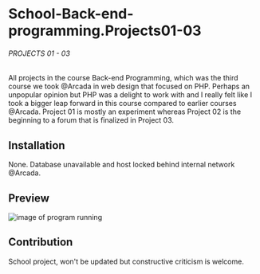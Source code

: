 # School-Back-end-programming.Projects01-03
###### PROJECTS 01 - 03
All projects in the course Back-end Programming, which was the third course we took @Arcada in web design that focused on PHP.
Perhaps an unpopular opinion but PHP was a delight to work with and I really felt like I took a bigger leap forward in this course compared to earlier courses @Arcada.
Project 01 is mostly an experiment whereas Project 02 is the beginning to a forum that is finalized in Project 03.

## Installation
None. Database unavailable and host locked behind internal network @Arcada.

## Preview
![image of program running](backen/media/site.gif)

## Contribution
School project, won't be updated but constructive criticism is welcome.


